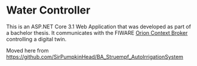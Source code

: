 # Water Controller
This is an ASP.NET Core 3.1 Web Application that was developed as part of a bachelor thesis.
It communicates with the FIWARE [Orion Context Broker](https://github.com/telefonicaid/fiware-orion) controlling a digital twin.

Moved here from https://github.com/SirPumpkinHead/BA_Struempf_AutoIrrigationSystem

